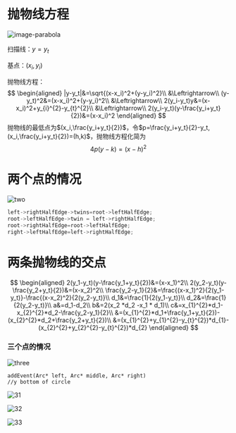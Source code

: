 # 抛物线方程

![image-parabola](F:\coding\Qt\My\canvas\pic\parabola.png)

扫描线：$y=y_t$

基点：$(x_i,y_i)$

抛物线方程：
$$
\begin{aligned}
|y-y_t|&=\sqrt{(x-x_i)^2+(y-y_i)^2}\\
&\Leftrightarrow\\
(y-y_t)^2&=(x-x_i)^2+(y-y_i)^2\\
&\Leftrightarrow\\
2(y_i-y_t)y&=(x-x_i)^2+y_{i}^{2}-y_{t}^{2}\\
&\Leftrightarrow\\
2(y_i-y_t)(y-\frac{y_i+y_t}{2})&=(x-x_i)^2
\end{aligned}
$$
抛物线的最低点为$(x_i,\frac{y_i+y_t}{2})$，令$p=\frac{y_i+y_t}{2}-y_t,(x_i,\frac{y_i+y_t}{2})=(h,k)$，抛物线方程化简为
$$
4p(y-k)=(x-h)^{2}
$$



# 两个点的情况

![two](F:\coding\Qt\My\canvas\pic\two.png)

```c++
left->rightHalfEdge->twins=root->leftHalfEdge;
root->leftHalfEdge->twin = left->rightHalfEdge;
root->rightHalfEdge=root->leftHalfEdge;
right->leftHalfEdge=left->rightHalfEdge;
```



# 两条抛物线的交点

$$
\begin{aligned}
2(y_1-y_t)(y-\frac{y_1+y_t}{2})&=(x-x_1)^2\\
2(y_2-y_t)(y-\frac{y_2+y_t}{2})&=(x-x_2)^2\\
\frac{y_2-y_1}{2}&=\frac{(x-x_1)^2}{2(y_1-y_t)}-\frac{(x-x_2)^2}{2(y_2-y_t)}\\
d_1&=\frac{1}{2(y_1-y_t)}\\
d_2&=\frac{1}{2(y_2-y_t)}\\
a&=d_1-d_2\\
b&=2(x_2 *d_2 -x_1 * d_1)\\
c&=x_{1}^{2}*d_1-x_{2}^{2}*d_2-\frac{y_2-y_1}{2}\\
&=(x_{1}^{2}*d_1+\frac{y_1+y_t}{2})-(x_{2}^{2}*d_2+\frac{y_2+y_t}{2})\\
&=(x_{1}^{2}+y_{1}^{2}-y_{t}^{2})*d_{1}-(x_{2}^{2}+y_{2}^{2}-y_{t}^{2})*d_{2}
\end{aligned}
$$

### 三个点的情况

![three](F:\coding\Qt\My\canvas\pic\three.png)

```
addEvent(Arc* left, Arc* middle, Arc* right)
//y bottom of circle
```

![31](F:\coding\Qt\My\canvas\pic\31.png)

![32](F:\coding\Qt\My\canvas\pic\32.png)

![33](F:\coding\Qt\My\canvas\pic\33.png)
